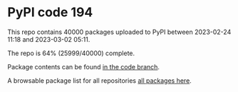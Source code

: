 # PyPI code 194

This repo contains 40000 packages uploaded to PyPI between 
2023-02-24 11:18 and 2023-03-02 05:11.

The repo is 64% (25999/40000) complete.

Package contents can be found [in the code branch](https://github.com/pypi-data/pypi-mirror-194/tree/code/packages).

A browsable package list for all repositories [all packages here](https://pypi-data.github.io/website/repositories/pypi-mirror-194).


